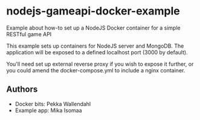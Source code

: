 # nodejs-gameapi-docker-example
Example about how-to set up a NodeJS Docker container for a simple RESTful game API 

This example sets up containers for NodeJS server and MongoDB. The application will be exposed to a defined localhost port (3000 by default).

You'll need set up external reverse proxy if you wish to expose it further, or you could amend the docker-compose.yml to include a nginx container.

## Authors

* Docker bits: Pekka Wallendahl
* Example app: Mika Isomaa
